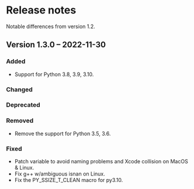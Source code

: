 # Release notes

Notable differences from version 1.2.

## Version 1.3.0 – 2022-11-30

### Added

- Support for Python 3.8, 3.9, 3.10.

### Changed

### Deprecated

### Removed

- Remove the support for Python 3.5, 3.6.

### Fixed

- Patch variable to avoid naming problems and Xcode collision on MacOS & Linux.
- Fix g++ w/ambiguous isnan on Linux.
- Fix the PY_SSIZE_T_CLEAN macro for py3.10.
